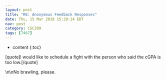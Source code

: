 ```yaml
---
layout: post
title: "RE: Anonymous Feedback Responses"
date: Thu, 15 Mar 2018 15:29:14 EDT
nav: post
category: CSC209
tags: [7467]
---
```


* content
{:toc}

[quote]I would like to schedule a fight with the person who said the cGPA is too low.[/quote]
<!-- more -->
<p>\n\nNo brawling, please.</p>
